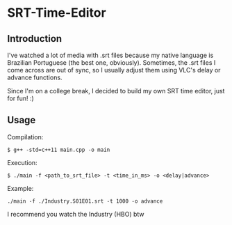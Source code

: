 # SRT-Time-Editor

## Introduction
I've watched a lot of media with .srt files because my native language is Brazilian Portuguese (the best one, obviously). Sometimes, the .srt files I come across are out of sync, so I usually adjust them using VLC's delay or advance functions.

Since I'm on a college break, I decided to build my own SRT time editor, just for fun! :)

## Usage

Compilation:
```
$ g++ -std=c++11 main.cpp -o main
```

Execution:
```
$ ./main -f <path_to_srt_file> -t <time_in_ms> -o <delay|advance>
```

Example:
```
./main -f ./Industry.S01E01.srt -t 1000 -o advance
```

I recommend you watch the Industry (HBO) btw
